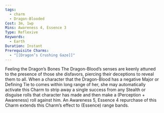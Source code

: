 ```yaml
---
tags:
  - charm
  - Dragon-Blooded
Cost: 3m, 1wp
Mins: Awareness 4, Essence 3
Type: Reflexive
Keywords:
  - Earth
Duration: Instant
Prerequisite Charms:
  - "[[Dragon’s Crushing Gaze]]"
---
```

Feeling the Dragon’s Bones The Dragon-Blood’s senses are keenly attuned to the presence of those she disfavors, piercing their deceptions to reveal them to all. When a character that the Dragon-Blood has a negative Major or Defining Tie to comes within long range of her, she may automatically activate this Charm to strip away a single success from any Stealth or disguise rolls that character has made and then make a (Perception + Awareness) roll against him. An Awareness 5, Essence 4 repurchase of this Charm extends this Charm’s effect to (Essence) range bands.